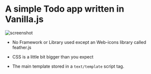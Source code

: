 # A simple Todo app written in Vanilla.js

![screenshot](https://raw.githubusercontent.com/Pooria-H/todo-app-vanilla-js/master/screenshot.jpg)

- No Framework or Library used except an Web-icons library called feather.js

- CSS is a little bit bigger than you expect

- The main template stored in a `text/template` script tag.
